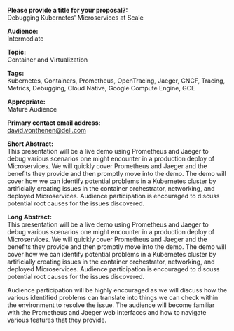 **Please provide a title for your proposal?:**  
Debugging Kubernetes' Microservices at Scale

**Audience:**  
Intermediate

**Topic:**  
Container and Virtualization

**Tags:**  
Kubernetes, Containers, Prometheus, OpenTracing, Jaeger, CNCF, Tracing, Metrics, Debugging, Cloud Native, Google Compute Engine, GCE

**Appropriate:**  
Mature Audience

**Primary contact email address:**  
david.vonthenen@dell.com

**Short Abstract:**  
This presentation will be a live demo using Prometheus and Jaeger to debug various scenarios one might encounter in a production deploy of Microservices. We will quickly cover Prometheus and Jaeger and the benefits they provide and then promptly move into the demo. The demo will cover how we can identify potential problems in a Kubernetes cluster by artificially creating issues in the container orchestrator, networking, and deployed Microservices. Audience participation is encouraged to discuss potential root causes for the issues discovered.

**Long Abstract:**  
This presentation will be a live demo using Prometheus and Jaeger to debug various scenarios one might encounter in a production deploy of Microservices. We will quickly cover Prometheus and Jaeger and the benefits they provide and then promptly move into the demo. The demo will cover how we can identify potential problems in a Kubernetes cluster by artificially creating issues in the container orchestrator, networking, and deployed Microservices. Audience participation is encouraged to discuss potential root causes for the issues discovered.

Audience participation will be highly encouraged as we will discuss how the various identified problems can translate into things we can check within the environment to resolve the issue. The audience will become familiar with the Prometheus and Jaeger web interfaces and how to navigate various features that they provide.
